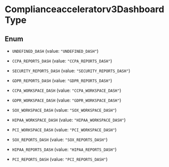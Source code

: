 

# Complianceacceleratorv3DashboardType

## Enum


* `UNDEFINED_DASH` (value: `"UNDEFINED_DASH"`)

* `CCPA_REPORTS_DASH` (value: `"CCPA_REPORTS_DASH"`)

* `SECURITY_REPORTS_DASH` (value: `"SECURITY_REPORTS_DASH"`)

* `GDPR_REPORTS_DASH` (value: `"GDPR_REPORTS_DASH"`)

* `CCPA_WORKSPACE_DASH` (value: `"CCPA_WORKSPACE_DASH"`)

* `GDPR_WORKSPACE_DASH` (value: `"GDPR_WORKSPACE_DASH"`)

* `SOX_WORKSPACE_DASH` (value: `"SOX_WORKSPACE_DASH"`)

* `HIPAA_WORKSPACE_DASH` (value: `"HIPAA_WORKSPACE_DASH"`)

* `PCI_WORKSPACE_DASH` (value: `"PCI_WORKSPACE_DASH"`)

* `SOX_REPORTS_DASH` (value: `"SOX_REPORTS_DASH"`)

* `HIPAA_REPORTS_DASH` (value: `"HIPAA_REPORTS_DASH"`)

* `PCI_REPORTS_DASH` (value: `"PCI_REPORTS_DASH"`)



